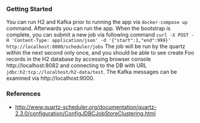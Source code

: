 ### Getting Started

You can run H2 and Kafka prior to running the app via `docker-compose up` command. Afterwards you can run the app. 
When the bootstrap is complete, you can submit a new job via following command
`curl -X POST -H 'Content-Type: application/json' -d '{"start":1,"end":999}'  http://localhost:8080/scheduler/jobs`
The job will be run by the quartz within the next second only once, and you should be able to see create Foo records 
in the H2 database by accessing browser console http://localhost:8082 and connecting to the DB with URL
`jdbc:h2:tcp://localhost/h2-data/test`. The Kafka messages can be examined via http://localhost:9000.

### References

* http://www.quartz-scheduler.org/documentation/quartz-2.3.0/configuration/ConfigJDBCJobStoreClustering.html
